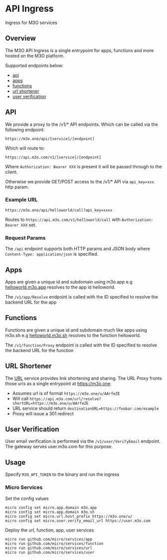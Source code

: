 # API Ingress

Ingress for M3O services

## Overview

The M3O API Ingress is a single entrypoint for apps, functions and more hosted on the M3O platform.

Supported endpoints below:

- [api](#api)
- [apps](#apps)
- [functions](#functions)
- [url shortener](#url-shortener)
- [user verification](#user-verification)

## API

We provide a proxy to the /v1/* API endpoints. Which can be called via the following endpoint:

```
https://m3o.one/api/[service]/[endpoint]
```

Which will route to:

```
https://api.m3o.com/v1/[service]/[endpoint]
```

Where `Authorization: Bearer XXX` is present it will be passed through to the client. 

Otherwise we provide GET/POST access to the /v1/* API via `api_key=xxx` http param.

### Example URL

```
https://m3o.one/api/helloworld/call?api_key=xxxx
```

Routes to `https://api.m3o.com/v1/helloworld/call` with `Authorization: Bearer XXX` set.

### Request Params

The `/api` endpoint supports both HTTP params and JSON body where `Content-Type: application/json` is specified.

## Apps

Apps are given a unique id and subdomain using m3o.app e.g [helloworld.m3o.app](https://helloworld.m3o.app) resolves to the app id helloworld.

The `/v1/app/Resolve` endpoint is called with the ID specified to resolve the backend URL for the app

## Functions

Functions are given a unique id and subdomain much like apps using m3o.sh e.g [helloworld.m3o.sh](https://helloworld.m3o.sh/) resolves to the 
function helloworld. 

The `/v1/function/Proxy` endpoint is called with the ID specified to resolve the backend URL for the function

## URL Shortener

The [URL](https://github.com/micro/services/tree/master/url) service provides link shortening and sharing. The URL Proxy fronts those urls 
as a single entrypoint at https://m3o.one. 

- Assumes url is of format `https://m3o.one/u/AArfeZE`
- Will call `https://api.m3o.com/url/resolve?shortURL=https://m3o.one/u/AArfeZE`
- URL service should return `destinationURL=https://foobar.com/example`
- Proxy will issue a 301 redirect

## User Verification

User email verification is performed via the `/v1/user/VerifyEmail` endpoint. The gateway serves user.m3o.com for this purpose.

## Usage

Specify `M3O_API_TOKEN` to the binary and run the ingress

### Micro Services

Set the config values 

```
micro config set micro.app.domain m3o.app
micro config set micro.app.domain m3o.sh
micro config set micro.url.host_prefix https://m3o.one/u/
micro config set micro.user.verify_email_url https://user.m3o.com
```

Deploy the url, function, app, user services

```
micro run github.com/micro/services/app
micro run github.com/micro/services/function
micro run github.com/micro/services/url
micro run github.com/micro/services/user
```
